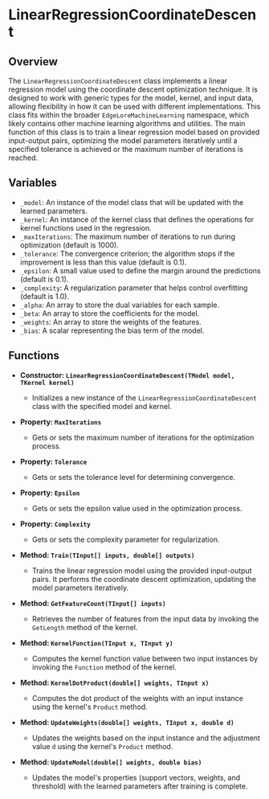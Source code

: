 # LinearRegressionCoordinateDescent

## Overview
The `LinearRegressionCoordinateDescent` class implements a linear regression model using the coordinate descent optimization technique. It is designed to work with generic types for the model, kernel, and input data, allowing flexibility in how it can be used with different implementations. This class fits within the broader `EdgeLoreMachineLearning` namespace, which likely contains other machine learning algorithms and utilities. The main function of this class is to train a linear regression model based on provided input-output pairs, optimizing the model parameters iteratively until a specified tolerance is achieved or the maximum number of iterations is reached.

## Variables

- `_model`: An instance of the model class that will be updated with the learned parameters.
- `_kernel`: An instance of the kernel class that defines the operations for kernel functions used in the regression.
- `_maxIterations`: The maximum number of iterations to run during optimization (default is 1000).
- `_tolerance`: The convergence criterion; the algorithm stops if the improvement is less than this value (default is 0.1).
- `_epsilon`: A small value used to define the margin around the predictions (default is 0.1).
- `_complexity`: A regularization parameter that helps control overfitting (default is 1.0).
- `_alpha`: An array to store the dual variables for each sample.
- `_beta`: An array to store the coefficients for the model.
- `_weights`: An array to store the weights of the features.
- `_bias`: A scalar representing the bias term of the model.

## Functions

- **Constructor: `LinearRegressionCoordinateDescent(TModel model, TKernel kernel)`**
  - Initializes a new instance of the `LinearRegressionCoordinateDescent` class with the specified model and kernel.

- **Property: `MaxIterations`**
  - Gets or sets the maximum number of iterations for the optimization process.

- **Property: `Tolerance`**
  - Gets or sets the tolerance level for determining convergence.

- **Property: `Epsilon`**
  - Gets or sets the epsilon value used in the optimization process.

- **Property: `Complexity`**
  - Gets or sets the complexity parameter for regularization.

- **Method: `Train(TInput[] inputs, double[] outputs)`**
  - Trains the linear regression model using the provided input-output pairs. It performs the coordinate descent optimization, updating the model parameters iteratively.

- **Method: `GetFeatureCount(TInput[] inputs)`**
  - Retrieves the number of features from the input data by invoking the `GetLength` method of the kernel.

- **Method: `KernelFunction(TInput x, TInput y)`**
  - Computes the kernel function value between two input instances by invoking the `Function` method of the kernel.

- **Method: `KernelDotProduct(double[] weights, TInput x)`**
  - Computes the dot product of the weights with an input instance using the kernel's `Product` method.

- **Method: `UpdateWeights(double[] weights, TInput x, double d)`**
  - Updates the weights based on the input instance and the adjustment value `d` using the kernel's `Product` method.

- **Method: `UpdateModel(double[] weights, double bias)`**
  - Updates the model's properties (support vectors, weights, and threshold) with the learned parameters after training is complete.